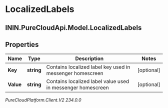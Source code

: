 # LocalizedLabels

## ININ.PureCloudApi.Model.LocalizedLabels

## Properties

|Name | Type | Description | Notes|
|------------ | ------------- | ------------- | -------------|
| **Key** | **string** | Contains localized label key used in messenger homescreen | [optional] |
| **Value** | **string** | Contains localized label value used in messenger homescreen | [optional] |



_PureCloudPlatform.Client.V2 234.0.0_
